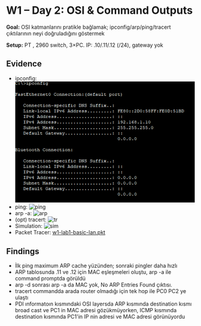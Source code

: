 # W1 – Day 2: OSI & Command Outputs

**Goal:** OSI katmanlarını pratikle bağlamak; ipconfig/arp/ping/tracert çıktılarının neyi doğruladığını göstermek

**Setup:** PT , 2960 switch, 3×PC. IP: .10/.11/.12 (/24), gateway yok

## Evidence
- ipconfig: ![ipconfig](../diagrams/w1-lab2-ipconfig.png)
- ping:     ![ping](../diagrams/w1-ping.png)
- arp -a:   ![arp](../diagrams/w1-arp-table.png)
- (opt) tracert: ![tr](../diagrams/w1-tracert.png)
- Simulation: ![sim](../diagrams/w1-sim-steps.png)
- Packet Tracer: [w1-lab1-basic-lan.pkt](../labs/w1-lab1-basic-lan.pkt)

## Findings
- İlk ping maximum ARP cache yüzünden; sonraki pingler daha hızlı
- ARP tablosunda .11 ve .12 için MAC eşleşmeleri oluştu, arp -a ile command promptda görüldü
- arp -d sonrası arp -a da MAC yok, No ARP Entries Found çıktısı.
- tracert commandda arada router olmadığı için tek hop ile PC0 PC2 ye ulaştı
- PDI ınformatoın kısmındaki OSI layersda ARP kısmında destination kısmı broad cast ve PC1 in MAC adresi gözükmüyorken,
ICMP kısmında destination kısmında PC1'in IP nin adresi ve  MAC adresi görünüyordu

